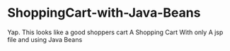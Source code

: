ShoppingCart-with-Java-Beans
============================

Yap. This looks like a good shoppers cart
A Shopping Cart With only A jsp file and using Java Beans
